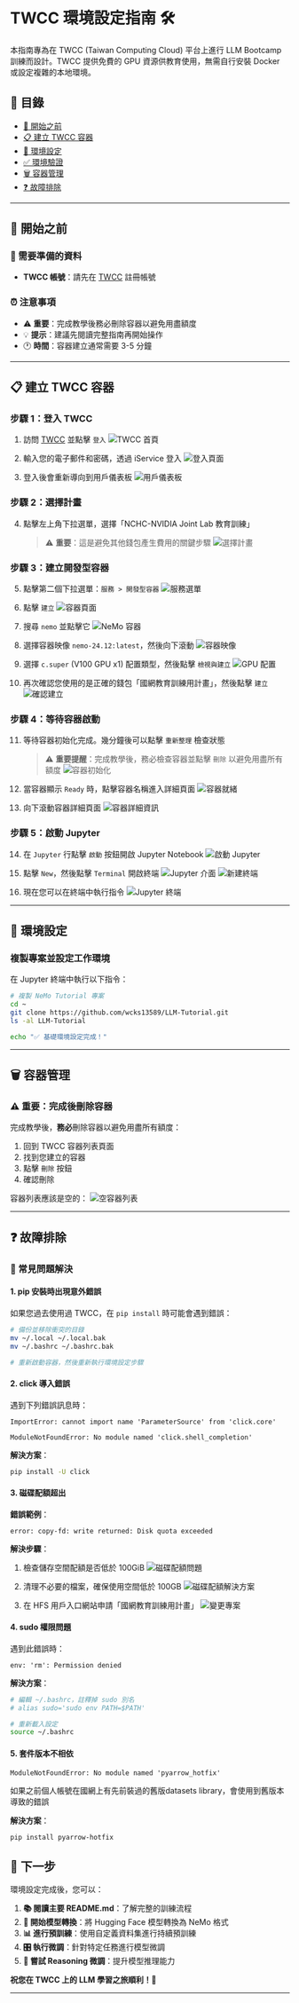 # TWCC 環境設定指南 🛠️

本指南專為在 TWCC (Taiwan Computing Cloud) 平台上進行 LLM Bootcamp 訓練而設計。TWCC 提供免費的 GPU 資源供教育使用，無需自行安裝 Docker 或設定複雜的本地環境。

## 📖 目錄

- [🎯 開始之前](#🎯-開始之前)
- [📋 建立 TWCC 容器](#📋-建立-twcc-容器)
- [🔧 環境設定](#🔧-環境設定)
- [✅ 環境驗證](#✅-環境驗證)
- [🗑️ 容器管理](#🗑️-容器管理)
- [❓ 故障排除](#❓-故障排除)

---

## 🎯 開始之前

### 📝 需要準備的資料
- **TWCC 帳號**：請先在 [TWCC](https://www.twcc.ai) 註冊帳號

### ⏰ 注意事項
- ⚠️ **重要**：完成教學後務必刪除容器以避免用盡額度
- 💡 **提示**：建議先閱讀完整指南再開始操作
- 🕐 **時間**：容器建立通常需要 3-5 分鐘

---

## 📋 建立 TWCC 容器

### 步驟 1：登入 TWCC

1. 訪問 [TWCC](https://www.twcc.ai) 並點擊 `登入`
   ![TWCC 首頁](../docs/images/01-home.png)

2. 輸入您的電子郵件和密碼，透過 iService 登入
   ![登入頁面](../docs/images/02-login.png)

3. 登入後會重新導向到用戶儀表板
   ![用戶儀表板](../docs/images/03-dashboard.png)

### 步驟 2：選擇計畫

4. 點擊左上角下拉選單，選擇「NCHC-NVIDIA Joint Lab 教育訓練」
   > ⚠️ **重要**：這是避免其他錢包產生費用的關鍵步驟
   ![選擇計畫](../docs/images/04-project.png)

### 步驟 3：建立開發型容器

5. 點擊第二個下拉選單：`服務 > 開發型容器`
   ![服務選單](../docs/images/05-services.png)

6. 點擊 `建立`
   ![容器頁面](../docs/images/06-interactive-container.png)

7. 搜尋 `nemo` 並點擊它
   ![NeMo 容器](../docs/images/07_1-nemo-container.png)

8. 選擇容器映像 `nemo-24.12:latest`，然後向下滾動
   ![容器映像](../docs/images/08-container-image.png)

9. 選擇 `c.super` (V100 GPU x1) 配置類型，然後點擊 `檢視與建立`
   ![GPU 配置](../docs/images/09-container-gpu.png)

10. 再次確認您使用的是正確的錢包「國網教育訓練用計畫」，然後點擊 `建立`
    ![確認建立](../docs/images/10-container-warning.png)

### 步驟 4：等待容器啟動

11. 等待容器初始化完成。幾分鐘後可以點擊 `重新整理` 檢查狀態
    > ⚠️ **重要提醒**：完成教學後，務必檢查容器並點擊 `刪除` 以避免用盡所有額度
    ![容器初始化](../docs/images/11-container-initializing.png)

12. 當容器顯示 `Ready` 時，點擊容器名稱進入詳細頁面
    ![容器就緒](../docs/images/12-container-ready.png)

13. 向下滾動容器詳細頁面
    ![容器詳細資訊](../docs/images/13-container-details.png)

### 步驟 5：啟動 Jupyter

14. 在 `Jupyter` 行點擊 `啟動` 按鈕開啟 Jupyter Notebook
    ![啟動 Jupyter](../docs/images/14-container-jupyter.png)

15. 點擊 `New`，然後點擊 `Terminal` 開啟終端
    ![Jupyter 介面](../docs/images/15-jupyter.png)
    ![新建終端](../docs/images/16-jupyter-new.png)

16. 現在您可以在終端中執行指令
    ![Jupyter 終端](../docs/images/17-jupyter-terminal.png)

---

## 🔧 環境設定

### 複製專案並設定工作環境

在 Jupyter 終端中執行以下指令：

```bash
# 複製 NeMo Tutorial 專案
cd ~
git clone https://github.com/wcks13589/LLM-Tutorial.git
ls -al LLM-Tutorial

echo "✅ 基礎環境設定完成！"
```

---

## 🗑️ 容器管理

### ⚠️ 重要：完成後刪除容器

完成教學後，**務必**刪除容器以避免用盡所有額度：

1. 回到 TWCC 容器列表頁面
2. 找到您建立的容器
3. 點擊 `刪除` 按鈕
4. 確認刪除

容器列表應該是空的：
![空容器列表](../docs/images/06-interactive-container.png)

---

## ❓ 故障排除

### 🔧 常見問題解決

#### 1. pip 安裝時出現意外錯誤

如果您過去使用過 TWCC，在 `pip install` 時可能會遇到錯誤：

```bash
# 備份並移除衝突的目錄
mv ~/.local ~/.local.bak
mv ~/.bashrc ~/.bashrc.bak

# 重新啟動容器，然後重新執行環境設定步驟
```

#### 2. click 導入錯誤

遇到下列錯誤訊息時：
```
ImportError: cannot import name 'ParameterSource' from 'click.core'
```
```
ModuleNotFoundError: No module named 'click.shell_completion'
```

**解決方案**：
```bash
pip install -U click
```

#### 3. 磁碟配額超出

**錯誤範例**：
```
error: copy-fd: write returned: Disk quota exceeded
```

**解決步驟**：

1. 檢查儲存空間配額是否低於 100GiB
   ![磁碟配額問題](../docs/images/faq-disk-quota-issue-1.png)

2. 清理不必要的檔案，確保使用空間低於 100GB
   ![磁碟配額解決方案](../docs/images/faq-disk-quota-solution-1.png)

3. 在 HFS 用戶入口網站申請「國網教育訓練用計畫」
   ![變更專案](../docs/images/faq-disk-quota-solution-2.png)

#### 4. sudo 權限問題

遇到此錯誤時：
```
env: 'rm': Permission denied
```

**解決方案**：
```bash
# 編輯 ~/.bashrc，註釋掉 sudo 別名
# alias sudo='sudo env PATH=$PATH'

# 重新載入設定
source ~/.bashrc
```

#### 5. 套件版本不相依
```
ModuleNotFoundError: No module named 'pyarrow_hotfix'
```

如果之前個人帳號在國網上有先前裝過的舊版datasets library，會使用到舊版本導致的錯誤

**解決方案**：
```
pip install pyarrow-hotfix
```

## 🎯 下一步

環境設定完成後，您可以：

1. **📚 閱讀主要 README.md**：了解完整的訓練流程
2. **🔄 開始模型轉換**：將 Hugging Face 模型轉換為 NeMo 格式
3. **📊 進行預訓練**：使用自定義資料集進行持續預訓練
4. **🎛️ 執行微調**：針對特定任務進行模型微調
5. **🧠 嘗試 Reasoning 微調**：提升模型推理能力

**祝您在 TWCC 上的 LLM 學習之旅順利！🚀**

---
